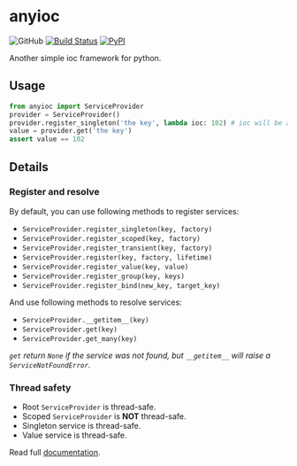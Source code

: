 # anyioc

![GitHub](https://img.shields.io/github/license/Cologler/anyioc-python.svg)
[![Build Status](https://travis-ci.com/Cologler/anyioc-python.svg?branch=master)](https://travis-ci.com/Cologler/anyioc-python)
[![PyPI](https://img.shields.io/pypi/v/anyioc.svg)](https://pypi.org/project/anyioc/)

Another simple ioc framework for python.

## Usage

``` py
from anyioc import ServiceProvider
provider = ServiceProvider()
provider.register_singleton('the key', lambda ioc: 102) # ioc will be a `IServiceProvider`
value = provider.get('the key')
assert value == 102
```

## Details

### Register and resolve

By default, you can use following methods to register services:

- `ServiceProvider.register_singleton(key, factory)`
- `ServiceProvider.register_scoped(key, factory)`
- `ServiceProvider.register_transient(key, factory)`
- `ServiceProvider.register(key, factory, lifetime)`
- `ServiceProvider.register_value(key, value)`
- `ServiceProvider.register_group(key, keys)`
- `ServiceProvider.register_bind(new_key, target_key)`

And use following methods to resolve services:

- `ServiceProvider.__getitem__(key)`
- `ServiceProvider.get(key)`
- `ServiceProvider.get_many(key)`

*`get` return `None` if the service was not found, but `__getitem__` will raise a `ServiceNotFoundError`.*

### Thread safety

- Root `ServiceProvider` is thread-safe.
- Scoped `ServiceProvider` is **NOT** thread-safe.
- Singleton service is thread-safe.
- Value service is thread-safe.

Read full [documentation](https://github.com/Cologler/anyioc-python/wiki).
